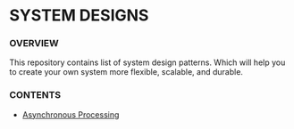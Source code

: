 # SYSTEM DESIGNS

### OVERVIEW

This repository contains list of system design patterns. Which will help you to create your own system more flexible, scalable, and durable.

### CONTENTS

- [Asynchronous Processing]()